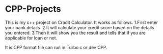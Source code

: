 # CPP-Projects

This is my c++ project on Cradit Calculator.
It works as follows.
1.First enter your bank details.
2.It will calculate your credit score based on the details you entered.
3.Then it will show you the result and tells that if you are applicable for loan or not.

It is CPP format file can run in Turbo c or dev CPP.
